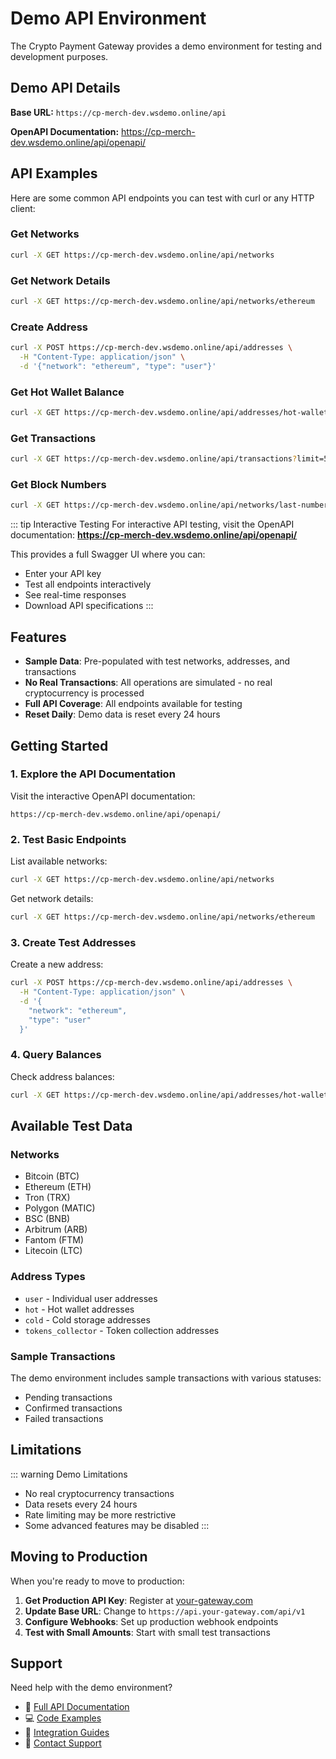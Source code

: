 # Demo API Environment

The Crypto Payment Gateway provides a demo environment for testing and development purposes.

## Demo API Details

**Base URL:** `https://cp-merch-dev.wsdemo.online/api`

**OpenAPI Documentation:** https://cp-merch-dev.wsdemo.online/api/openapi/

## API Examples

Here are some common API endpoints you can test with curl or any HTTP client:

### Get Networks
```bash
curl -X GET https://cp-merch-dev.wsdemo.online/api/networks
```

### Get Network Details
```bash
curl -X GET https://cp-merch-dev.wsdemo.online/api/networks/ethereum
```

### Create Address
```bash
curl -X POST https://cp-merch-dev.wsdemo.online/api/addresses \
  -H "Content-Type: application/json" \
  -d '{"network": "ethereum", "type": "user"}'
```

### Get Hot Wallet Balance
```bash
curl -X GET https://cp-merch-dev.wsdemo.online/api/addresses/hot-wallet/ethereum
```

### Get Transactions
```bash
curl -X GET https://cp-merch-dev.wsdemo.online/api/transactions?limit=5
```

### Get Block Numbers
```bash
curl -X GET https://cp-merch-dev.wsdemo.online/api/networks/last-number-blocks
```

::: tip Interactive Testing
For interactive API testing, visit the OpenAPI documentation:
**https://cp-merch-dev.wsdemo.online/api/openapi/**

This provides a full Swagger UI where you can:
- Enter your API key
- Test all endpoints interactively
- See real-time responses
- Download API specifications
:::

## Features

- **Sample Data**: Pre-populated with test networks, addresses, and transactions
- **No Real Transactions**: All operations are simulated - no real cryptocurrency is processed
- **Full API Coverage**: All endpoints available for testing
- **Reset Daily**: Demo data is reset every 24 hours

## Getting Started

### 1. Explore the API Documentation

Visit the interactive OpenAPI documentation:
```
https://cp-merch-dev.wsdemo.online/api/openapi/
```

### 2. Test Basic Endpoints

List available networks:
```bash
curl -X GET https://cp-merch-dev.wsdemo.online/api/networks
```

Get network details:
```bash
curl -X GET https://cp-merch-dev.wsdemo.online/api/networks/ethereum
```

### 3. Create Test Addresses

Create a new address:
```bash
curl -X POST https://cp-merch-dev.wsdemo.online/api/addresses \
  -H "Content-Type: application/json" \
  -d '{
    "network": "ethereum",
    "type": "user"
  }'
```

### 4. Query Balances

Check address balances:
```bash
curl -X GET https://cp-merch-dev.wsdemo.online/api/addresses/hot-wallet/ethereum
```

## Available Test Data

### Networks
- Bitcoin (BTC)
- Ethereum (ETH)
- Tron (TRX)
- Polygon (MATIC)
- BSC (BNB)
- Arbitrum (ARB)
- Fantom (FTM)
- Litecoin (LTC)

### Address Types
- `user` - Individual user addresses
- `hot` - Hot wallet addresses
- `cold` - Cold storage addresses
- `tokens_collector` - Token collection addresses

### Sample Transactions
The demo environment includes sample transactions with various statuses:
- Pending transactions
- Confirmed transactions
- Failed transactions

## Limitations

::: warning Demo Limitations
- No real cryptocurrency transactions
- Data resets every 24 hours
- Rate limiting may be more restrictive
- Some advanced features may be disabled
:::

## Moving to Production

When you're ready to move to production:

1. **Get Production API Key**: Register at [your-gateway.com](https://your-gateway.com)
2. **Update Base URL**: Change to `https://api.your-gateway.com/api/v1`
3. **Configure Webhooks**: Set up production webhook endpoints
4. **Test with Small Amounts**: Start with small test transactions

## Support

Need help with the demo environment?

- 📖 [Full API Documentation](../api/overview.md)
- 💻 [Code Examples](../examples/basic-usage.md)
- 🔧 [Integration Guides](../integration/getting-started.md)
- 📧 [Contact Support](mailto:support@your-gateway.com) 